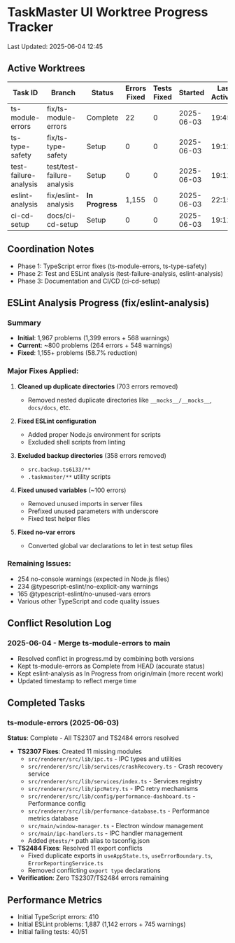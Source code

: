 # TaskMaster UI Worktree Progress Tracker

Last Updated: 2025-06-04 12:45

## Active Worktrees

| Task ID | Branch | Status | Errors Fixed | Tests Fixed | Started | Last Activity |
|---------|--------|--------|--------------|-------------|---------|---------------|
| ts-module-errors | fix/ts-module-errors | Complete | 22 | 0 | 2025-06-03 | 19:45 |
| ts-type-safety | fix/ts-type-safety | Setup | 0 | 0 | 2025-06-03 | 19:12 |
| test-failure-analysis | test/test-failure-analysis | Setup | 0 | 0 | 2025-06-03 | 19:12 |
| eslint-analysis | fix/eslint-analysis | **In Progress** | 1,155 | 0 | 2025-06-03 | 22:15 |
| ci-cd-setup | docs/ci-cd-setup | Setup | 0 | 0 | 2025-06-03 | 19:12 |

## Coordination Notes

- Phase 1: TypeScript error fixes (ts-module-errors, ts-type-safety)
- Phase 2: Test and ESLint analysis (test-failure-analysis, eslint-analysis)
- Phase 3: Documentation and CI/CD (ci-cd-setup)

## ESLint Analysis Progress (fix/eslint-analysis)

### Summary
- **Initial**: 1,967 problems (1,399 errors + 568 warnings)
- **Current**: ~800 problems (264 errors + 548 warnings)
- **Fixed**: 1,155+ problems (58.7% reduction)

### Major Fixes Applied:
1. **Cleaned up duplicate directories** (703 errors removed)
   - Removed nested duplicate directories like `__mocks__/__mocks__`, `docs/docs`, etc.
   
2. **Fixed ESLint configuration** 
   - Added proper Node.js environment for scripts
   - Excluded shell scripts from linting
   
3. **Excluded backup directories** (358 errors removed)
   - `src.backup.ts6133/**`
   - `.taskmaster/**` utility scripts
   
4. **Fixed unused variables** (~100 errors)
   - Removed unused imports in server files
   - Prefixed unused parameters with underscore
   - Fixed test helper files
   
5. **Fixed no-var errors**
   - Converted global var declarations to let in test setup files

### Remaining Issues:
- 254 no-console warnings (expected in Node.js files)
- 234 @typescript-eslint/no-explicit-any warnings
- 165 @typescript-eslint/no-unused-vars errors
- Various other TypeScript and code quality issues

## Conflict Resolution Log

### 2025-06-04 - Merge ts-module-errors to main
- Resolved conflict in progress.md by combining both versions
- Kept ts-module-errors as Complete from HEAD (accurate status)
- Kept eslint-analysis as In Progress from origin/main (more recent work)
- Updated timestamp to reflect merge time

## Completed Tasks

### ts-module-errors (2025-06-03)
**Status**: Complete - All TS2307 and TS2484 errors resolved
- **TS2307 Fixes**: Created 11 missing modules
  - `src/renderer/src/lib/ipc.ts` - IPC types and utilities
  - `src/renderer/src/lib/services/crashRecovery.ts` - Crash recovery service
  - `src/renderer/src/lib/services/index.ts` - Services registry
  - `src/renderer/src/lib/ipcRetry.ts` - IPC retry mechanisms
  - `src/renderer/src/lib/config/performance-dashboard.ts` - Performance config
  - `src/renderer/src/lib/performance-database.ts` - Performance metrics database
  - `src/main/window-manager.ts` - Electron window management
  - `src/main/ipc-handlers.ts` - IPC handler management
  - Added `@tests/*` path alias to tsconfig.json
- **TS2484 Fixes**: Resolved 11 export conflicts
  - Fixed duplicate exports in `useAppState.ts`, `useErrorBoundary.ts`, `ErrorReportingService.ts`
  - Removed conflicting `export type` declarations
- **Verification**: Zero TS2307/TS2484 errors remaining

## Performance Metrics

- Initial TypeScript errors: 410
- Initial ESLint problems: 1,887 (1,142 errors + 745 warnings)
- Initial failing tests: 40/51